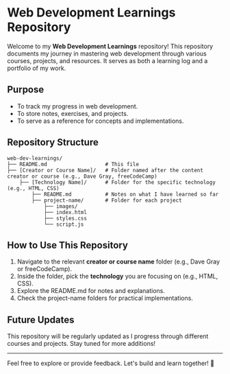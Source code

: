 # Web Development Learnings Repository

Welcome to my **Web Development Learnings** repository! This repository documents my journey in mastering web development through various courses, projects, and resources. It serves as both a learning log and a portfolio of my work.

## Purpose
- To track my progress in web development.
- To store notes, exercises, and projects.
- To serve as a reference for concepts and implementations.

## Repository Structure

```
web-dev-learnings/
├── README.md                   # This file
├── [Creator or Course Name]/   # Folder named after the content creator or course (e.g., Dave Gray, freeCodeCamp)
    ├── [Technology Name]/      # Folder for the specific technology (e.g., HTML, CSS)
        ├── README.md           # Notes on what I have learned so far
        ├── project-name/       # Folder for each project
            ├── images/       
            ├── index.html
            ├── styles.css    
            └── script.js
```

## How to Use This Repository
1. Navigate to the relevant **creator or course name** folder (e.g., Dave Gray or freeCodeCamp).
2. Inside the folder, pick the **technology** you are focusing on (e.g., HTML, CSS).
3. Explore the README.md for notes and explanations.
4. Check the project-name folders for practical implementations.

## Future Updates
This repository will be regularly updated as I progress through different courses and projects. Stay tuned for more additions!

---

Feel free to explore or provide feedback. Let's build and learn together! 🚀
